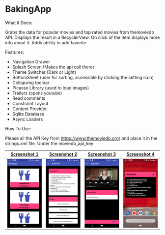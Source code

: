 # BakingApp

What it Does:
  
  Grabs the data for popular movies and top rated movies from themoviedb API. Displays the result in a RecyclerView. On click of the item displays more info about it. Adds ability to add favorite.

Features:
  - Navigation Drawer
  - Splash Screen (Makes the api call there)
  - Theme Switcher (Dark or Light)
  - BottomSheet (user for sorting, accessible by clicking the setting icon)
  - Collapsing toolbar 
  - Picasso Library (used to load images)
  - Trailers (opens youtube)
  - Read comments
  - Constraint Layout
  - Content Provider
  - Sqlite Database
  - Async Loaders

How To Use:
  
  Please all the API Key from https://www.themoviedb.org/ and place it in the strings.xml file. Under the moviedb_api_key

[Screenshot 1][screen_1] | [Screenshot 2][screen_2] | [Screenshot 3][screen_3] | [Screenshot 4][screen_4]
--- | --- | --- | --- 
![screen_1] | ![screen_2] | ![screen_3] | ![screen_4]

[screen_1]: https://raw.githubusercontent.com/PranjalDesai/BakingApp/master/Screenshots/Screenshot_20180621-122611.png

[screen_2]: https://raw.githubusercontent.com/PranjalDesai/BakingApp/master/Screenshots/Screenshot_20180621-122615.png

[screen_3]: https://raw.githubusercontent.com/PranjalDesai/BakingApp/master/Screenshots/Screenshot_20180621-122619.png

[screen_4]: https://raw.githubusercontent.com/PranjalDesai/BakingApp/master/Screenshots/Screenshot_20180621-122706.png
